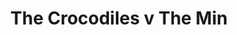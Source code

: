 ---
year: "1991"
serialNumber: "0131" 
game: "The Crocodiles"
title: "The Crocodiles v The Min"
gameLocation: "The Crocodiles"
gameDate: "/1991"
shortReport: ""
result: ""
resultType: ""
type: "game"
---